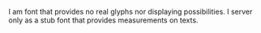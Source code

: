 I am font that provides no real glyphs nor displaying possibilities. I server only as a stub font that provides measurements on texts.